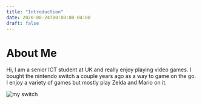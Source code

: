```yaml
---
title: "Introduction"
date: 2020-08-24T00:00:00-04:00
draft: false
---
```

About Me
========
Hi, I am a senior ICT student at UK and really enjoy playing video games. I bought the nintendo switch a couple years ago as a way to game on the go. I enjoy a variety of games but mostly play Zelda and Mario on it.

![my switch](https://goofy-einstein-5e9e8a.netlify.app/IntroPhoto.jpg)

